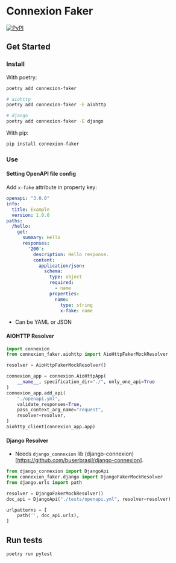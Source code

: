 # Connexion Faker

[![PyPI](https://badge.fury.io/py/connexion-faker.svg)](https://pypi.org/project/connexion-faker/)

## Get Started

### Install

With poetry:
```sh
poetry add connexion-faker

# aiohttp
poetry add connexion-faker -E aiohttp

# django
poetry add connexion-faker -E django
```

With pip:
```sh
pip install connexion-faker
```

### Use

#### Setting OpenAPI file config

Add `x-fake` attribute in property key:

```yaml
openapi: "3.0.0"
info:
  title: Example
  version: 1.0.0
paths:
  /hello:
    get:
      summary: Hello
      responses:
        '200':
          description: Hello response.
          content:
            application/json:
              schema:
                type: object
                required:
                  - name
                properties:
                  name:
                    type: string
                    x-fake: name
```
- Can be YAML or JSON
#### AIOHTTP Resolver

```python
import connexion
from connexion_faker.aiohttp import AioHttpFakerMockResolver

resolver = AioHttpFakerMockResolver()

connexion_app = connexion.AioHttpApp(
    __name__, specification_dir="./", only_one_api=True
)
connexion_app.add_api(
    "./openapi.yml",
    validate_responses=True,
    pass_context_arg_name="request",
    resolver=resolver,
)
aiohttp_client(connexion_app.app)
```

#### Django Resolver

- Needs `django_connexion` lib (django-connexion)[https://github.com/buserbrasil/django-connexion].

```python
from django_connexion import DjangoApi
from connexion_faker.django import DjangoFakerMockResolver
from django.urls import path

resolver = DjangoFakerMockResolver()
doc_api = DjangoApi("./tests/openapi.yml", resolver=resolver)

urlpatterns = [
    path('', doc_api.urls),
]
```

## Run tests

```
poetry run pytest
```
